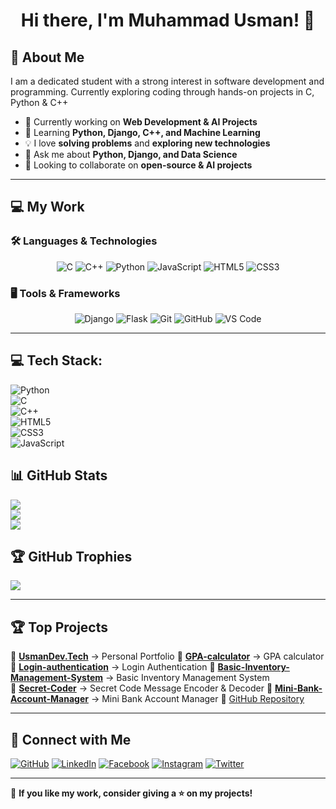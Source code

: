 <h1 align="center">Hi there, I'm Muhammad Usman! 👋</h1>

## 🚀 About Me  
I am a dedicated student with a strong interest in software development and programming. Currently exploring coding through hands-on projects in C, Python & C++

- 🔭 Currently working on **Web Development & AI Projects**  
- 🌱 Learning **Python, Django, C++, and Machine Learning**  
- 💡 I love **solving problems** and **exploring new technologies**  
- 💬 Ask me about **Python, Django, and Data Science**  
- 👯 Looking to collaborate on **open-source & AI projects**  

---

## 💻 My Work  

### 🛠️ Languages & Technologies  

<p align="center">
  <img src="https://img.shields.io/badge/C-%2300599C.svg?style=for-the-badge&logo=c&logoColor=white" alt="C">
  <img src="https://img.shields.io/badge/C++-%2300599C.svg?style=for-the-badge&logo=c%2B%2B&logoColor=white" alt="C++">
  <img src="https://img.shields.io/badge/Python-%233776AB.svg?style=for-the-badge&logo=python&logoColor=white" alt="Python">
  <img src="https://img.shields.io/badge/JavaScript-%23F7DF1E.svg?style=for-the-badge&logo=javascript&logoColor=black" alt="JavaScript">
  <img src="https://img.shields.io/badge/HTML5-%23E34F26.svg?style=for-the-badge&logo=html5&logoColor=white" alt="HTML5">
  <img src="https://img.shields.io/badge/CSS3-%231572B6.svg?style=for-the-badge&logo=css3&logoColor=white" alt="CSS3">
</p>

### 🖥️ Tools & Frameworks  

<p align="center">
  <img src="https://img.shields.io/badge/Django-%23092E20.svg?style=for-the-badge&logo=django&logoColor=white" alt="Django">
  <img src="https://img.shields.io/badge/Flask-%23000000.svg?style=for-the-badge&logo=flask&logoColor=white" alt="Flask">
  <img src="https://img.shields.io/badge/Git-%23F05032.svg?style=for-the-badge&logo=git&logoColor=white" alt="Git">
  <img src="https://img.shields.io/badge/GitHub-%23121011.svg?style=for-the-badge&logo=github&logoColor=white" alt="GitHub">
  <img src="https://img.shields.io/badge/VS%20Code-%23007ACC.svg?style=for-the-badge&logo=visual-studio-code&logoColor=white" alt="VS Code">
</p>

---

## 💻 Tech Stack:  
![Python](https://img.shields.io/badge/python-3670A0?style=flat&logo=python&logoColor=ffdd54)<br>
![C](https://img.shields.io/badge/c-%2300599C.svg?style=flat&logo=c&logoColor=white)    
![C++](https://img.shields.io/badge/C%2B%2B-%2300599C.svg?style=flat&logo=c%2B%2B&logoColor=white)  
![HTML5](https://img.shields.io/badge/html5-%23E34F26.svg?style=flat&logo=html5&logoColor=white)  
![CSS3](https://img.shields.io/badge/css3-%231572B6.svg?style=flat&logo=css3&logoColor=white)  
![JavaScript](https://img.shields.io/badge/javascript-%23323330.svg?style=flat&logo=javascript&logoColor=%23F7DF1E)  

## 📊 GitHub Stats  
![](https://github-readme-stats.vercel.app/api?username=muhammad-usman-py&theme=default&hide_border=false&include_all_commits=false&count_private=true)  
![](https://github-readme-streak-stats.herokuapp.com/?user=muhammad-usman-py&theme=default&hide_border=false)  
![](https://github-readme-stats.vercel.app/api/top-langs/?username=muhammad-usman-py&theme=default&hide_border=false&layout=compact)

## 🏆 GitHub Trophies  
![](https://github-profile-trophy.vercel.app/?username=muhammad-usman-py&theme=onedark&no-frame=false&no-bg=true&margin-w=4)


---

## 🏆 Top Projects  
🔹 **[UsmanDev.Tech](https://muhammad-usman-py.github.io/usmandev.tech/)** → Personal Portfolio
🔹 **[GPA-calculator](https://github.com/muhammad-usman-py/GPA-calculator)** → GPA calculator
🔹 **[Login-authentication](https://github.com/muhammad-usman-py/login-authentication)** → Login Authentication
🔹 **[Basic-Inventory-Management-System](https://github.com/muhammad-usman-py/basic-inventory-management-system)** → Basic Inventory Management System <br>
🔹 **[Secret-Coder](https://muhammad-usman-py.github.io/Secret-Message-Encoder-Decoder/)** → Secret Code Message Encoder & Decoder
🔹 **[Mini-Bank-Account-Manager](https://github.com/muhammad-usman-py/mini-bank-account-manager)** → Mini Bank Account Manager
🔗 [GitHub Repository](https://github.com/muhammad-usman-py/Secret-Message-Encoder-Decoder)

---

## 🔗 Connect with Me  
[![GitHub](https://img.shields.io/badge/GitHub-000?style=for-the-badge&logo=github)](https://github.com/muhammad-usman-py)
[![LinkedIn](https://img.shields.io/badge/LinkedIn-0A66C2?style=for-the-badge&logo=linkedin&logoColor=white)](https://www.linkedin.com/in/muhammad-usman-py/)
[![Facebook](https://img.shields.io/badge/Facebook-1877F2?style=for-the-badge&logo=facebook&logoColor=white)](https://web.facebook.com/muhammad.usman.py/)
[![Instagram](https://img.shields.io/badge/Instagram-E4405F?style=for-the-badge&logo=instagram&logoColor=white)](https://www.instagram.com/muhammad-usman-py/)
[![Twitter](https://img.shields.io/badge/Twitter-1DA1F2?style=for-the-badge&logo=twitter&logoColor=white)](https://x.com/usjutt07)


---

🌟 **If you like my work, consider giving a ⭐ on my projects!**  
